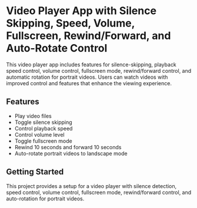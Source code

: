 # Video Player App with Silence Skipping, Speed, Volume, Fullscreen, Rewind/Forward, and Auto-Rotate Control

This video player app includes features for silence-skipping, playback speed control, volume control, fullscreen mode, rewind/forward control, and automatic rotation for portrait videos. Users can watch videos with improved control and features that enhance the viewing experience.

## Features
- Play video files
- Toggle silence skipping
- Control playback speed
- Control volume level
- Toggle fullscreen mode
- Rewind 10 seconds and forward 10 seconds
- Auto-rotate portrait videos to landscape mode

## Getting Started
This project provides a setup for a video player with silence detection, speed control, volume control, fullscreen mode, rewind/forward control, and auto-rotation for portrait videos.
